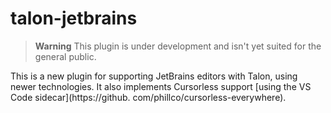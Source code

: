 # talon-jetbrains

> **Warning**
> This plugin is under development and isn't yet suited for the general public.

This is a new plugin for supporting JetBrains editors with Talon, using newer technologies. It also 
implements Cursorless support [using the VS Code sidecar](https://github.
com/phillco/cursorless-everywhere).
